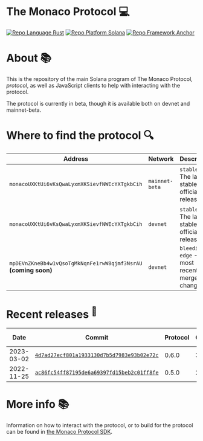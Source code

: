 # The Monaco Protocol :computer:

<a href="https://doc.rust-lang.org/std/"><img alt="Repo Language Rust"  src="http://img.shields.io/badge/language-rust-orange"></a>
<a href="https://docs.solana.com/developing/programming-model/overview"><img alt="Repo Platform Solana"  src="http://img.shields.io/badge/platform-solana-blue"></a>
<a href="https://github.com/project-serum/anchor"><img alt="Repo Framework Anchor"  src="http://img.shields.io/badge/framework-anchor-9cf"></a><br/>

# About :books:

This is the repository of the main Solana program of The Monaco Protocol, _protocol_, as well as JavaScript clients to help with interacting with the protocol.

The protocol is currently in beta, though it is available both on devnet and mainnet-beta.

# Where to find the protocol :mag:

| Address                                                         | Network        | Description                                        |
|-----------------------------------------------------------------|----------------|----------------------------------------------------|
| `monacoUXKtUi6vKsQwaLyxmXKSievfNWEcYXTgkbCih`                   | `mainnet-beta` | `stable` - The latest stable official release      |
| `monacoUXKtUi6vKsQwaLyxmXKSievfNWEcYXTgkbCih`                   | `devnet`       | `stable` - The latest stable official release      |
| `mpDEVnZKneBb4w1vQsoTgMkNqnFe1rwW8qjmf3NsrAU` **(coming soon)** | `devnet`       | `bleeding-edge` - The most recently merged changes |

# Recent releases <sup>:rocket:</sup>

| Date       | Commit                                                                                                       | Protocol | Client | Admin client | Audit reports                                                                     | Program address                               |
|------------|--------------------------------------------------------------------------------------------------------------|----------|--------|--------------|-----------------------------------------------------------------------------------|-----------------------------------------------|
| 2023-03-02 | [`4d7ad27ecf801a1933130d7b5d7983e93b02e72c`](https://github.com/MonacoProtocol/protocol/releases/tag/v0.6.0) | 0.6.0    | 3.0.0  | 2.0.0        | [Sec3](https://github.com/MonacoProtocol/protocol/tree/main/audit/sec3/0.6.0.pdf) | `monacoUXKtUi6vKsQwaLyxmXKSievfNWEcYXTgkbCih` |
| 2022-11-25 | [`ac86fc54ff87195de6a69397fd15beb2c01ff8fe`](https://github.com/MonacoProtocol/protocol/releases/tag/v0.5.0) | 0.5.0    | 2.0.0  | 1.0.0        | [Sec3](https://github.com/MonacoProtocol/protocol/tree/main/audit/sec3/0.5.0.pdf) | `monacoUXKtUi6vKsQwaLyxmXKSievfNWEcYXTgkbCih` |

# More info :books:

Information on how to interact with the protocol, or to build for the protocol can be found in [the Monaco Protocol SDK](https://github.com/MonacoProtocol/sdk).
